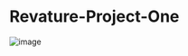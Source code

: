 # Revature-Project-One
![image](https://user-images.githubusercontent.com/82099912/119141973-8c870e80-ba0b-11eb-9381-5b8eb6b6344a.png)
